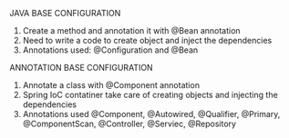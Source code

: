 JAVA BASE CONFIGURATION 
1. Create a method and annotation it with @Bean annotation
2. Need to write a code to create object and inject the dependencies 
3. Annotations used: @Configuration and @Bean

ANNOTATION BASE CONFIGURATION 
1. Annotate a class with @Component annotation
2. Spring IoC contatiner take care of creating objects and injecting the dependencies
3. Annotations used @Component, @Autowired, @Qualifier, @Primary, @ComponentScan, @Controller, @Serviec, @Repository
